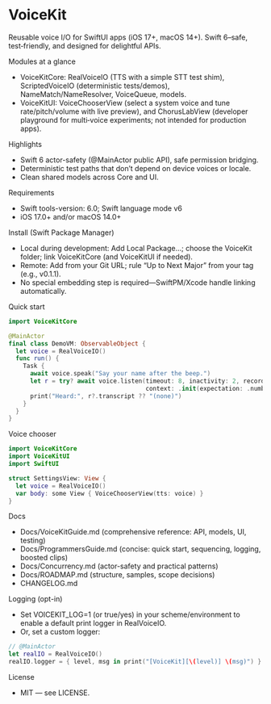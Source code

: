 # VoiceKit

Reusable voice I/O for SwiftUI apps (iOS 17+, macOS 14+). Swift 6–safe, test‑friendly, and designed for delightful APIs.

Modules at a glance
- VoiceKitCore: RealVoiceIO (TTS with a simple STT test shim), ScriptedVoiceIO (deterministic tests/demos), NameMatch/NameResolver, VoiceQueue, models.
- VoiceKitUI: VoiceChooserView (select a system voice and tune rate/pitch/volume with live preview), and ChorusLabView (developer playground for multi‑voice experiments; not intended for production apps).

Highlights
- Swift 6 actor-safety (@MainActor public API), safe permission bridging.
- Deterministic test paths that don’t depend on device voices or locale.
- Clean shared models across Core and UI.

Requirements
- Swift tools-version: 6.0; Swift language mode v6
- iOS 17.0+ and/or macOS 14.0+

Install (Swift Package Manager)
- Local during development: Add Local Package…; choose the VoiceKit folder; link VoiceKitCore (and VoiceKitUI if needed).
- Remote: Add from your Git URL; rule “Up to Next Major” from your tag (e.g., v0.1.1).
- No special embedding step is required—SwiftPM/Xcode handle linking automatically.

Quick start
~~~swift
import VoiceKitCore

@MainActor
final class DemoVM: ObservableObject {
  let voice = RealVoiceIO()
  func run() {
    Task {
      await voice.speak("Say your name after the beep.")
      let r = try? await voice.listen(timeout: 8, inactivity: 2, record: true,
                                      context: .init(expectation: .number))
      print("Heard:", r?.transcript ?? "(none)")
    }
  }
}
~~~

Voice chooser
~~~swift
import VoiceKitCore
import VoiceKitUI
import SwiftUI

struct SettingsView: View {
  let voice = RealVoiceIO()
  var body: some View { VoiceChooserView(tts: voice) }
}
~~~

Docs
- Docs/VoiceKitGuide.md (comprehensive reference: API, models, UI, testing)
- Docs/ProgrammersGuide.md (concise: quick start, sequencing, logging, boosted clips)
- Docs/Concurrency.md (actor-safety and practical patterns)
- Docs/ROADMAP.md (structure, samples, scope decisions)
- CHANGELOG.md

Logging (opt-in)
- Set VOICEKIT_LOG=1 (or true/yes) in your scheme/environment to enable a default print logger in RealVoiceIO.
- Or, set a custom logger:
~~~swift
// @MainActor
let realIO = RealVoiceIO()
realIO.logger = { level, msg in print("[VoiceKit][\(level)] \(msg)") }
~~~

License
- MIT — see LICENSE.
